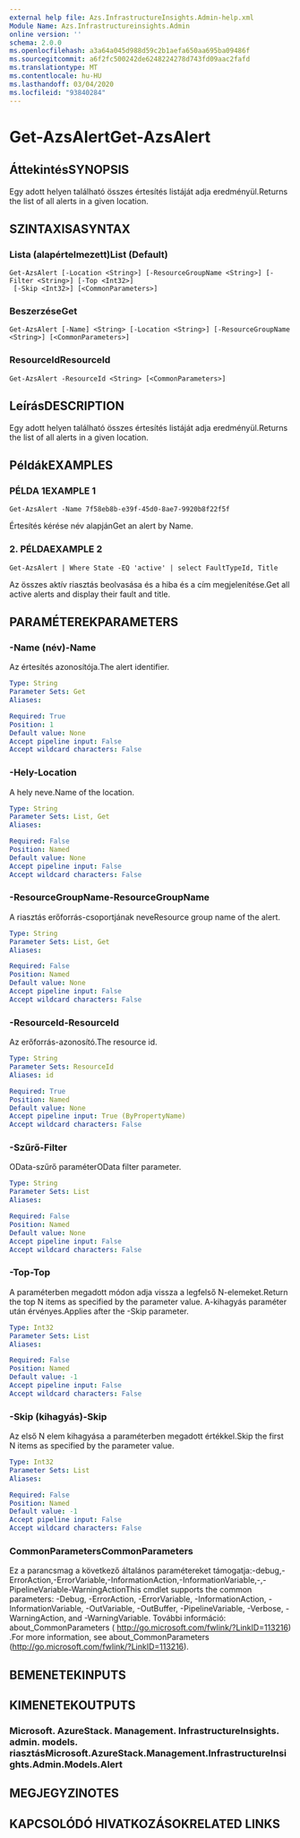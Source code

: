 ```yaml
---
external help file: Azs.InfrastructureInsights.Admin-help.xml
Module Name: Azs.Infrastructureinsights.Admin
online version: ''
schema: 2.0.0
ms.openlocfilehash: a3a64a045d988d59c2b1aefa650aa695ba09486f
ms.sourcegitcommit: a6f2fc500242de6248224278d743fd09aac2fafd
ms.translationtype: MT
ms.contentlocale: hu-HU
ms.lasthandoff: 03/04/2020
ms.locfileid: "93840284"
---
```

# <span data-ttu-id="85118-101">Get-AzsAlert</span><span class="sxs-lookup"><span data-stu-id="85118-101">Get-AzsAlert</span></span>

## <span data-ttu-id="85118-102">Áttekintés</span><span class="sxs-lookup"><span data-stu-id="85118-102">SYNOPSIS</span></span>
<span data-ttu-id="85118-103">Egy adott helyen található összes értesítés listáját adja eredményül.</span><span class="sxs-lookup"><span data-stu-id="85118-103">Returns the list of all alerts in a given location.</span></span>

## <span data-ttu-id="85118-104">SZINTAXISA</span><span class="sxs-lookup"><span data-stu-id="85118-104">SYNTAX</span></span>

### <span data-ttu-id="85118-105">Lista (alapértelmezett)</span><span class="sxs-lookup"><span data-stu-id="85118-105">List (Default)</span></span>
```
Get-AzsAlert [-Location <String>] [-ResourceGroupName <String>] [-Filter <String>] [-Top <Int32>]
 [-Skip <Int32>] [<CommonParameters>]
```

### <span data-ttu-id="85118-106">Beszerzése</span><span class="sxs-lookup"><span data-stu-id="85118-106">Get</span></span>
```
Get-AzsAlert [-Name] <String> [-Location <String>] [-ResourceGroupName <String>] [<CommonParameters>]
```

### <span data-ttu-id="85118-107">ResourceId</span><span class="sxs-lookup"><span data-stu-id="85118-107">ResourceId</span></span>
```
Get-AzsAlert -ResourceId <String> [<CommonParameters>]
```

## <span data-ttu-id="85118-108">Leírás</span><span class="sxs-lookup"><span data-stu-id="85118-108">DESCRIPTION</span></span>
<span data-ttu-id="85118-109">Egy adott helyen található összes értesítés listáját adja eredményül.</span><span class="sxs-lookup"><span data-stu-id="85118-109">Returns the list of all alerts in a given location.</span></span>

## <span data-ttu-id="85118-110">Példák</span><span class="sxs-lookup"><span data-stu-id="85118-110">EXAMPLES</span></span>

### <span data-ttu-id="85118-111">PÉLDA 1</span><span class="sxs-lookup"><span data-stu-id="85118-111">EXAMPLE 1</span></span>
```
Get-AzsAlert -Name 7f58eb8b-e39f-45d0-8ae7-9920b8f22f5f
```

<span data-ttu-id="85118-112">Értesítés kérése név alapján</span><span class="sxs-lookup"><span data-stu-id="85118-112">Get an alert by Name.</span></span>

### <span data-ttu-id="85118-113">2. PÉLDA</span><span class="sxs-lookup"><span data-stu-id="85118-113">EXAMPLE 2</span></span>
```
Get-AzsAlert | Where State -EQ 'active' | select FaultTypeId, Title
```

<span data-ttu-id="85118-114">Az összes aktív riasztás beolvasása és a hiba és a cím megjelenítése.</span><span class="sxs-lookup"><span data-stu-id="85118-114">Get all active alerts and display their fault and title.</span></span>

## <span data-ttu-id="85118-115">PARAMÉTEREK</span><span class="sxs-lookup"><span data-stu-id="85118-115">PARAMETERS</span></span>

### <span data-ttu-id="85118-116">-Name (név)</span><span class="sxs-lookup"><span data-stu-id="85118-116">-Name</span></span>
<span data-ttu-id="85118-117">Az értesítés azonosítója.</span><span class="sxs-lookup"><span data-stu-id="85118-117">The alert identifier.</span></span>

```yaml
Type: String
Parameter Sets: Get
Aliases:

Required: True
Position: 1
Default value: None
Accept pipeline input: False
Accept wildcard characters: False
```

### <span data-ttu-id="85118-118">-Hely</span><span class="sxs-lookup"><span data-stu-id="85118-118">-Location</span></span>
<span data-ttu-id="85118-119">A hely neve.</span><span class="sxs-lookup"><span data-stu-id="85118-119">Name of the location.</span></span>

```yaml
Type: String
Parameter Sets: List, Get
Aliases:

Required: False
Position: Named
Default value: None
Accept pipeline input: False
Accept wildcard characters: False
```

### <span data-ttu-id="85118-120">-ResourceGroupName</span><span class="sxs-lookup"><span data-stu-id="85118-120">-ResourceGroupName</span></span>
<span data-ttu-id="85118-121">A riasztás erőforrás-csoportjának neve</span><span class="sxs-lookup"><span data-stu-id="85118-121">Resource group name of the alert.</span></span>

```yaml
Type: String
Parameter Sets: List, Get
Aliases:

Required: False
Position: Named
Default value: None
Accept pipeline input: False
Accept wildcard characters: False
```

### <span data-ttu-id="85118-122">-ResourceId</span><span class="sxs-lookup"><span data-stu-id="85118-122">-ResourceId</span></span>
<span data-ttu-id="85118-123">Az erőforrás-azonosító.</span><span class="sxs-lookup"><span data-stu-id="85118-123">The resource id.</span></span>

```yaml
Type: String
Parameter Sets: ResourceId
Aliases: id

Required: True
Position: Named
Default value: None
Accept pipeline input: True (ByPropertyName)
Accept wildcard characters: False
```

### <span data-ttu-id="85118-124">-Szűrő</span><span class="sxs-lookup"><span data-stu-id="85118-124">-Filter</span></span>
<span data-ttu-id="85118-125">OData-szűrő paraméter</span><span class="sxs-lookup"><span data-stu-id="85118-125">OData filter parameter.</span></span>

```yaml
Type: String
Parameter Sets: List
Aliases:

Required: False
Position: Named
Default value: None
Accept pipeline input: False
Accept wildcard characters: False
```

### <span data-ttu-id="85118-126">-Top</span><span class="sxs-lookup"><span data-stu-id="85118-126">-Top</span></span>
<span data-ttu-id="85118-127">A paraméterben megadott módon adja vissza a legfelső N-elemeket.</span><span class="sxs-lookup"><span data-stu-id="85118-127">Return the top N items as specified by the parameter value.</span></span>
<span data-ttu-id="85118-128">A-kihagyás paraméter után érvényes.</span><span class="sxs-lookup"><span data-stu-id="85118-128">Applies after the -Skip parameter.</span></span>

```yaml
Type: Int32
Parameter Sets: List
Aliases:

Required: False
Position: Named
Default value: -1
Accept pipeline input: False
Accept wildcard characters: False
```

### <span data-ttu-id="85118-129">-Skip (kihagyás)</span><span class="sxs-lookup"><span data-stu-id="85118-129">-Skip</span></span>
<span data-ttu-id="85118-130">Az első N elem kihagyása a paraméterben megadott értékkel.</span><span class="sxs-lookup"><span data-stu-id="85118-130">Skip the first N items as specified by the parameter value.</span></span>

```yaml
Type: Int32
Parameter Sets: List
Aliases:

Required: False
Position: Named
Default value: -1
Accept pipeline input: False
Accept wildcard characters: False
```

### <span data-ttu-id="85118-131">CommonParameters</span><span class="sxs-lookup"><span data-stu-id="85118-131">CommonParameters</span></span>
<span data-ttu-id="85118-132">Ez a parancsmag a következő általános paramétereket támogatja:-debug,-ErrorAction,-ErrorVariable,-InformationAction,-InformationVariable,-,-PipelineVariable-WarningAction</span><span class="sxs-lookup"><span data-stu-id="85118-132">This cmdlet supports the common parameters: -Debug, -ErrorAction, -ErrorVariable, -InformationAction, -InformationVariable, -OutVariable, -OutBuffer, -PipelineVariable, -Verbose, -WarningAction, and -WarningVariable.</span></span> <span data-ttu-id="85118-133">További információ: about_CommonParameters ( http://go.microsoft.com/fwlink/?LinkID=113216) .</span><span class="sxs-lookup"><span data-stu-id="85118-133">For more information, see about_CommonParameters (http://go.microsoft.com/fwlink/?LinkID=113216).</span></span>

## <span data-ttu-id="85118-134">BEMENETEK</span><span class="sxs-lookup"><span data-stu-id="85118-134">INPUTS</span></span>

## <span data-ttu-id="85118-135">KIMENETEK</span><span class="sxs-lookup"><span data-stu-id="85118-135">OUTPUTS</span></span>

### <span data-ttu-id="85118-136">Microsoft. AzureStack. Management. InfrastructureInsights. admin. models. riasztás</span><span class="sxs-lookup"><span data-stu-id="85118-136">Microsoft.AzureStack.Management.InfrastructureInsights.Admin.Models.Alert</span></span>

## <span data-ttu-id="85118-137">MEGJEGYZI</span><span class="sxs-lookup"><span data-stu-id="85118-137">NOTES</span></span>

## <span data-ttu-id="85118-138">KAPCSOLÓDÓ HIVATKOZÁSOK</span><span class="sxs-lookup"><span data-stu-id="85118-138">RELATED LINKS</span></span>
